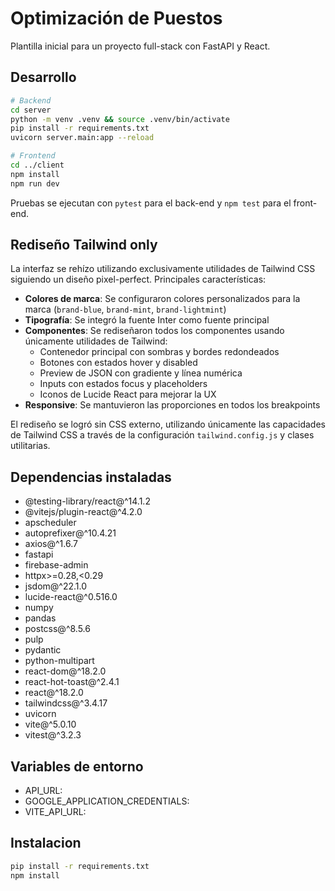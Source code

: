 # Optimización de Puestos

Plantilla inicial para un proyecto full-stack con FastAPI y React.

## Desarrollo

```bash
# Backend
cd server
python -m venv .venv && source .venv/bin/activate
pip install -r requirements.txt
uvicorn server.main:app --reload

# Frontend
cd ../client
npm install
npm run dev
```

Pruebas se ejecutan con `pytest` para el back-end y `npm test` para el front-end.

## Rediseño Tailwind only

La interfaz se rehízo utilizando exclusivamente utilidades de Tailwind CSS siguiendo un diseño pixel-perfect. Principales características:

- **Colores de marca**: Se configuraron colores personalizados para la marca (`brand-blue`, `brand-mint`, `brand-lightmint`)
- **Tipografía**: Se integró la fuente Inter como fuente principal
- **Componentes**: Se rediseñaron todos los componentes usando únicamente utilidades de Tailwind:
  - Contenedor principal con sombras y bordes redondeados
  - Botones con estados hover y disabled
  - Preview de JSON con gradiente y línea numérica
  - Inputs con estados focus y placeholders
  - Iconos de Lucide React para mejorar la UX
- **Responsive**: Se mantuvieron las proporciones en todos los breakpoints

El rediseño se logró sin CSS externo, utilizando únicamente las capacidades de Tailwind CSS a través de la configuración `tailwind.config.js` y clases utilitarias.

## Dependencias instaladas
- @testing-library/react@^14.1.2
- @vitejs/plugin-react@^4.2.0
- apscheduler
- autoprefixer@^10.4.21
- axios@^1.6.7
- fastapi
- firebase-admin
- httpx>=0.28,<0.29
- jsdom@^22.1.0
- lucide-react@^0.516.0
- numpy
- pandas
- postcss@^8.5.6
- pulp
- pydantic
- python-multipart
- react-dom@^18.2.0
- react-hot-toast@^2.4.1
- react@^18.2.0
- tailwindcss@^3.4.17
- uvicorn
- vite@^5.0.10
- vitest@^3.2.3

## Variables de entorno
- API_URL: 
- GOOGLE_APPLICATION_CREDENTIALS: 
- VITE_API_URL: 

## Instalacion
```bash
pip install -r requirements.txt
npm install
```
